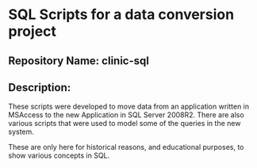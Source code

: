 # SQL Scripts for a data conversion project

## Repository Name: clinic-sql

## Description:

These scripts were developed to move data from an application written in MSAccess to the new Application in SQL Server 2008R2.  There are also various scripts that were used to model some of the queries in the new system.

These are only here for historical reasons, and educational purposes, to show various concepts in SQL.
